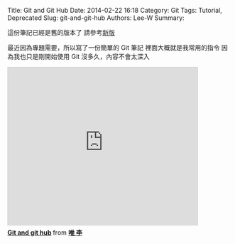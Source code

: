 Title: Git and Git Hub
Date: 2014-02-22 16:18
Category: Git
Tags: Tutorial, Deprecated
Slug: git-and-git-hub
Authors: Lee-W
Summary: 


這份筆記已經是舊的版本了
請參考[新版](https://lee-w.github.io/git-tutorial/#/)

<!--more-->

最近因為專題需要，所以寫了一份簡單的 Git 筆記
裡面大概就是我常用的指令
因為我也只是剛開始使用 Git 沒多久，內容不會太深入

<iframe src="http://www.slideshare.net/slideshow/embed_code/31515684" width="427" height="356" frameborder="0" marginwidth="0" marginheight="0" scrolling="no" style="border:1px solid #CCC; border-width:1px 1px 0; margin-bottom:5px; max-width: 100%;" allowfullscreen> </iframe> <div style="margin-bottom:5px"> <strong> <a href="https://www.slideshare.net/ssuser5e1963/git-and-git-hub-31515684" title="Git and git hub" target="_blank">Git and git hub</a> </strong> from <strong><a href="http://www.slideshare.net/ssuser5e1963" target="_blank"> 唯 李 </a></strong> </div>